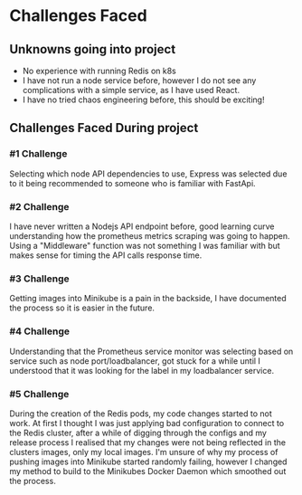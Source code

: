 # Challenges Faced

## Unknowns going into project
- No experience with running Redis on k8s
- I have not run a node service before, however I do not see any complications with a simple service, as I have used React.
- I have no tried chaos engineering before, this should be exciting!

## Challenges Faced During project
### #1 Challenge
Selecting which node API dependencies to use, Express was selected due to it being recommended to someone
who is familiar with FastApi.

### #2 Challenge
I have never written a Nodejs API endpoint before, good learning curve understanding how the prometheus metrics
scraping was going to happen. Using a "Middleware" function was not something I was familiar with but makes sense
for timing the API calls response time.

### #3 Challenge
Getting images into Minikube is a pain in the backside, I have documented the process so it is easier in the future.

### #4 Challenge
Understanding that the Prometheus service monitor was selecting based on service such as node port/loadbalancer,
got stuck for a while until I understood that it was looking for the label in my loadbalancer service.

### #5 Challenge
During the creation of the Redis pods, my code changes started to not work. At first I thought I was just applying bad
configuration to connect to the Redis cluster, after a while of digging through the configs and my release process I realised
that my changes were not being reflected in the clusters images, only my local images. I'm unsure of why my process of pushing
images into Minikube started randomly failing, however I changed my method to build to the Minikubes Docker Daemon which smoothed out
the process.